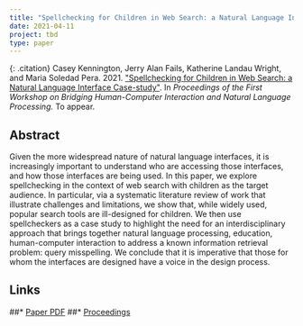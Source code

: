 ```yaml
---
title: "Spellchecking for Children in Web Search: a Natural Language Interface Case-study"
date: 2021-04-11
project: tbd
type: paper
---
```

{: .citation}
Casey Kennington, Jerry Alan Fails, Katherine Landau Wright, and Maria Soledad Pera. 2021. ["Spellchecking for Children in Web Search: a Natural Language Interface Case-study"](#).
In <cite>Proceedings of the First Workshop on Bridging Human-Computer Interaction and Natural Language Processing.</cite> To appear.

## Abstract
  Given the more widespread nature of natural language interfaces, it is increasingly important to understand who are accessing those interfaces, and how those interfaces are being used. In this paper, we explore  spellchecking in the context of web search with children as the target audience. In particular, via a systematic literature review of work that illustrate challenges and limitations, we show that, while widely used, popular search tools are ill-designed for children. We then use spellcheckers as a case study to highlight the need for an interdisciplinary approach that brings together natural language processing, education, human-computer interaction to address a known information retrieval problem: query misspelling. We conclude that it is imperative that those for whom the interfaces are designed have a voice in the design process.

## Links
##* [Paper PDF](http://sigir.org/wp-content/uploads/2020/12/p08.pdf)
##* [Proceedings](https://doi.org/10.1145/3406522.3446058)
